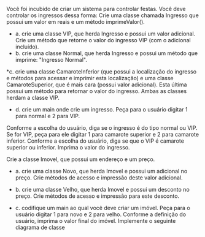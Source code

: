 Você foi incubido de criar um sistema para controlar festas. Você deve controlar os ingressos dessa forma:   Crie  uma  classe  chamada  Ingresso  que  possui  um  valor  em  reais  e  um  método imprimeValor(). 

* a. crie  uma  classe  VIP,  que  herda  Ingresso  e  possui  um  valor  adicional.  Crie  um método que retorne o valor do ingresso VIP (com o adicional incluído). 
* b. crie  uma  classe  Normal,  que  herda  Ingresso  e  possui  um  método  que  imprime:
"Ingresso Normal". 

*c. crie uma classe CamaroteInferior (que possui a localização do ingresso e métodos para  acessar  e  imprimir  esta  localização)  e  uma  classe  CamaroteSuperior,  que  é mais  cara  (possui  valor  adicional).  Esta  última  possui  um  método  para  retornar  o  valor do ingresso. Ambas as classes herdam a classe VIP. 

* d. crie um main onde crie  um  ingresso.  Peça  para  o  usuário  digitar  1  para  normal  e  2  para  VIP. 

Conforme a escolha do usuário, diga se o ingresso é do tipo normal ou VIP. Se for VIP,  peça  para  ele  digitar  1  para  camarote  superior  e  2  para  camarote  inferior. Conforme a escolha do usuário, diga se que o VIP é camarote superior ou inferior.  Imprima o valor do ingresso. 


Crie a classe Imovel, que possui um endereço e um preço.

* a. crie uma classe Novo, que herda Imovel e possui um adicional no preço. Crie métodos de acesso e impressão deste valor adicional.

* b. crie uma classe Velho, que herda Imovel e possui um desconto no preço. Crie métodos de acesso e impressão para este desconto. 

* c. codifique um main ao qual você deve criar um imóvel. Peça para o usuário digitar 1 para novo e 2 para velho. Conforme a definição do usuário, imprima o valor final do imóvel.
Implemente o seguinte diagrama de classe
